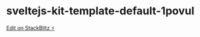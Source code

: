 # sveltejs-kit-template-default-1povul

[Edit on StackBlitz ⚡️](https://stackblitz.com/edit/sveltejs-kit-template-default-1povul)